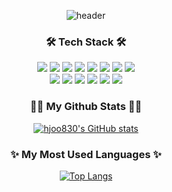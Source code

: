 <div align="center"> 
  
  ![header](https://capsule-render.vercel.app/api?type=waving&color=97c4ff&height=200&text=Welcome%20to%20Hyoju’s%20GitHub!&animation=fadeIn&fontSize=50&fontAlignY=35)

  <h3>🛠 Tech Stack 🛠</h3>
  <p align="center">
    <img src="https://img.shields.io/badge/Python-3776AB?style=flat&logo=Python&logoColor=white"/></a>
    <img src="https://img.shields.io/badge/Java-007396?style=flat&logo=Java&logoColor=white"/></a>
    <img src="https://img.shields.io/badge/C-A8B9CC?style=flat&logo=C&logoColor=white"/></a>
    <img src="https://img.shields.io/badge/C++-00599C?style=flat&logo=C++&logoColor=white"/></a>
    <img src="https://img.shields.io/badge/MySQL-4479A1?style=flat&logo=MySQL&logoColor=white"/></a>
    <img src="https://img.shields.io/badge/Git-F05032?style=flat&logo=Git&logoColor=white"/></a>
    <img src="https://img.shields.io/badge/GitHub-181717?style=flat&logo=GitHub&logoColor=white"/></a>
    <img src="https://img.shields.io/badge/Discord-5865F2?style=flat&logo=Discord&logoColor=white"/></a><br>
    <img src="https://img.shields.io/badge/React-61DAFB?style=flat&logo=React&logoColor=white"/></a>
    <img src="https://img.shields.io/badge/JavaScript-F7DF1E?style=flat&logo=JavaScript&logoColor=white"/></a>
    <img src="https://img.shields.io/badge/HTML5-E34F26?style=flat&logo=HTML&logoColor=white"/></a>
    <img src="https://img.shields.io/badge/CSS3-1572B6?style=flat&logo=CSS3&logoColor=white"/></a>
    <img src="https://img.shields.io/badge/Markdown-000000?style=flat&logo=Markdown&logoColor=white"/></a>
    <img src="https://img.shields.io/badge/Figma-F24E1E?style=flat&logo=Figma&logoColor=white"/></a>
  </p>

  <h3>👩‍💻 My Github Stats 👩‍💻</h3>
  
  [![hjoo830's GitHub stats](https://github-readme-stats.vercel.app/api?username=hjoo830&hide_title=true&show_icons=true&include_all_commits=true&theme=transparent&height=150)](https://github.com/anuraghazra/github-readme-stats)
  
  <h3>✨ My Most Used Languages ✨</h3>
  
  [![Top Langs](https://github-readme-stats.vercel.app/api/top-langs/?username=hjoo830&layout=compact&theme=transparent&height=150)](https://github.com/anuraghazra/github-readme-stats)



</div>




<!--
**hjoo830/hjoo830** is a ✨ _special_ ✨ repository because its `README.md` (this file) appears on your GitHub profile.

Here are some ideas to get you started:

- 🔭 I’m currently working on ...
- 🌱 I’m currently learning ...
- 👯 I’m looking to collaborate on ...
- 🤔 I’m looking for help with ...
- 💬 Ask me about ...
- 📫 How to reach me: ...
- 😄 Pronouns: ...
- ⚡ Fun fact: ...
-->
